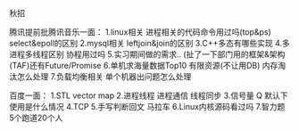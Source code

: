 秋招

腾讯提前批腾讯音乐一面：
1.linux相关 进程相关的代码命令用过吗(top&ps) select&epoll的区别
2.mysql相关 leftjoin&join的区别
3.C++多态有哪些实现
4.多进程多线程区别 协程用过吗
5.实习期间做的需求.. (扯了一下部门用的框架&架构(TAF)还有Future/Promise
6.单机求海量数据Top10 有限资源(不让用DB) 内存淘汰怎么处理
7.负载均衡相关 单个机器出问题怎么处理


百度一面：
1.STL vector map
2.进程线程 进程通信 线程同步
3.信号量 Q 默认下使用是什么情况
4.TCP
5.手写判断回文 马拉车
6.Linux内核源码看过吗
7.智力题 5个跑道20个人


